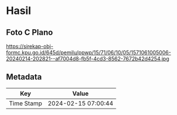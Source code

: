 # Hasil

## Foto C Plano

https://sirekap-obj-formc.kpu.go.id/645d/pemilu/ppwp/15/71/06/10/05/1571061005006-20240214-202821--af7004d8-fb5f-4cd3-8562-7672b42d4254.jpg


## Metadata

| Key        | Value               |
| ---------- | ------------------- |
| Time Stamp | 2024-02-15 07:00:44 |



